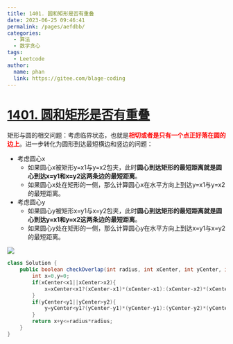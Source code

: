 ```yaml
---
title: 1401. 圆和矩形是否有重叠
date: 2023-06-25 09:46:41
permalink: /pages/aefdbb/
categories:
  - 算法
  - 数学贪心
tags:
  - Leetcode
author: 
  name: phan
  link: https://gitee.com/blage-coding
---
```

# [1401. 圆和矩形是否有重叠](https://leetcode.cn/problems/circle-and-rectangle-overlapping/)

矩形与圆的相交问题：考虑临界状态，也就是<font color="red">**相切或者是只有一个点正好落在圆的边上**</font>。进一步转化为圆形到达最短横边和竖边的问题：

- 考虑圆心x
  - 如果圆心x被矩形y=x1与y=x2包夹，此时**圆心到达矩形的最短距离就是圆心到达x=y1和x=y2这两条边的最短距离**。
  - 如果圆心x处在矩形的一侧，那么计算圆心x在水平方向上到达y=x1与y=x2的最短距离。
- 考虑圆心y
  - 如果圆心y被矩形x=y1与x=y2包夹，此时**圆心到达矩形的最短距离就是圆心到达y=x1和y=x2这两条边的最短距离**。
  - 如果圆心y处在矩形的一侧，那么计算圆心y在水平方向上到达x=y1与x=y2的最短距离。

![](https://cdn.staticaly.com/gh/blage-coding/picx-images-hosting@master/20230625/image.69a3p7n90p80.webp)

```java
class Solution {
    public boolean checkOverlap(int radius, int xCenter, int yCenter, int x1, int y1, int x2, int y2) {
        int x=0,y=0;
        if(xCenter<x1||xCenter>x2){
            x=xCenter<x1?(xCenter-x1)*(xCenter-x1):(xCenter-x2)*(xCenter-x2);
        }
        if(yCenter<y1||yCenter>y2){
            y=yCenter<y1?(yCenter-y1)*(yCenter-y1):(yCenter-y2)*(yCenter-y2);
        }
        return x+y<=radius*radius;
    }
}
```